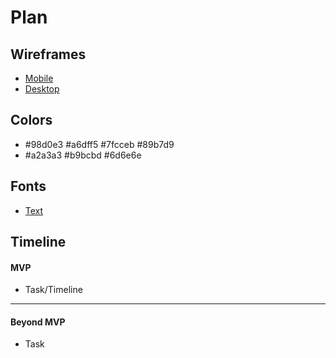 # Plan

## Wireframes
* [Mobile](https://wireframe.cc/Xlfyih)
* [Desktop](https://wireframe.cc/PM3ikg)

## Colors
* #98d0e3 #a6dff5 #7fcceb #89b7d9
* #a2a3a3 #b9bcbd #6d6e6e

## Fonts
* [Text](URL)

## Timeline

#### MVP

* Task/Timeline

---

#### Beyond MVP

* Task
